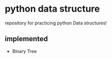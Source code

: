 # python data structure

repository for practicing python Data structures!

## implemented
- Binary Tree
